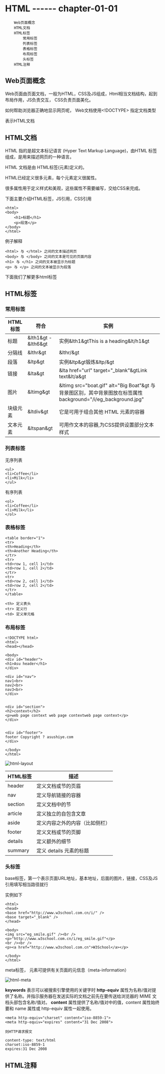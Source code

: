# HTML    ------ chapter-01-01

		Web页面概念
		HTML文档
		HTML标签
			常用标签
			列表标签
			表格标签
			布局标签
			头标签
		HTML注释
		



## Web页面概念

Web页面由页面文档，一般为HTML，CSS及JS组成，Html相当文档结构，起到布局作用，JS负责交互， CSS负责页面美化。

如何帮助浏览器正确地显示网页呢， Web文档使用<!DOCTYPE> 指定文档类型

<!DOCTYPE html> 表示HTML文档

## HTML文档

HTML 指的是超文本标记语言 (Hyper Text Markup Language)，由HTML 标签组成，是用来描述网页的一种语言。

HTML 文档是由 HTML标签(元素)定义的。

HTML已经定义很多元素，每个元素定义很属性。

很多属性用于定义样式和美观，这些属性不需要编写，交给CSS来完成。

下面主要介绍HTML标签，JS引用，CSS引用


```
<html>
<body>
    <h1>标题</h1>
    <p>段落</p>
</body>
</html>
```

例子解释
```
<html> 与 </html> 之间的文本描述网页
<body> 与 </body> 之间的文本是可见的页面内容
<h1> 与 </h1> 之间的文本被显示为标题
<p> 与 </p> 之间的文本被显示为段落
```

 下面我们了解更多html标签

## HTML标签

### 常用标签

|HTML标签|符合|实例|
|-|-|-|
|标题|&lth1&gt - &lth6&gt|实例&lth1&gtThis is a heading&lt/h1&gt|
|分隔线|&lthr&gt|&lthr/&gt|
|段落|&ltp&gt|实例&ltp&gt锻炼&ltp/&gt|
|链接|&lta&gt|&lta href="url" target="_blank"&gtLink text&lt/a&gt|
|图片|&ltimg&gt|&ltimg src="boat.gif" alt="Big Boat"&gt 与背景图区别，其中背景图放在标签属性 background="/i/eg_background.jpg" |
|块级元素|&ltdiv&gt|它是可用于组合其他 HTML 元素的容器|
|文本元素|&ltspan&gt|可用作文本的容器,为CSS提供设置部分文本样式|


### 列表标签

无序列表
```
<ul>
<li>Coffee</li>
<li>Milk</li>
</ul>
```

有序列表
```
<ol>
<li>Coffee</li>
<li>Milk</li>
</ol>
```


### 表格标签

```
<table border="1">
<tr>
<th>Heading</th>
<th>Another Heading</th>
</tr>
<tr>
<td>row 1, cell 1</td>
<td>row 1, cell 2</td>
</tr>
<tr>
<td>row 2, cell 1</td>
<td>row 2, cell 2</td>
</tr>
</table>
```
```
<th> 定义表头
<tr> 定义行
<td> 定义单元格
```

### 布局标签

```
<!DOCTYPE html>
<html>
<head></head>

<body>
<div id="header">
<h1>Asu header</h1>
</div>

<div id="nav">
nav1<br>
nav2<br>
nav3<br>
</div>


<div id="section">
<h2>context</h2>
<p>web page context web page contextweb page context</p>
</div>


<div id="footer">
footer Copyright ? asushiye.com
</div>

</body>
</html>

```

![html-layout](html-layout.png)

|HTML标签|描述|
|-|-|
|header|定义文档或节的页眉|
|nav|定义导航链接的容器|
|section|定义文档中的节|
|article|定义独立的自包含文章|
|aside|定义内容之外的内容（比如侧栏）|
|footer|定义文档或节的页脚|
|details|定义额外的细节|
|summary|定义 details 元素的标题|


### 头标签

<head>
  <base href="http://www.w3school.com.cn/i/" />
  <base target="_blank" />

  <meta charset="UTF-8">
  <meta name="Generator" content="EditPlus®">
  <meta name="Author" content="">
  <meta name="Keywords" content="">
  <meta name="Description" content="">

</head>

base标签，第一个表示页面URL地址，基本地址，后面的图片，链接，CSS及JS引用填写相当路径就行

实例如下

```
<html>
<head>
<base href="http://www.w3school.com.cn/i/" />
<base target="_blank" />
</head>

<body>
<img src="eg_smile.gif" /><br />
<p>"http://www.w3school.com.cn/i/eg_smile.gif"</p>
<br /><br />
<p><a href="http://www.w3school.com.cn">W3School</a></p>

</body>
</html>
```


meta标签，<meta> 元素可提供有关页面的元信息（meta-information）

![html-meta](html-meta.png)

**keywords** 表示可以被搜索引擎使用的关键字时
**http-equiv** 属性为名称/值对提供了名称。并指示服务器在发送实际的文档之前先在要传送给浏览器的 MIME 文档头部包含名称/值对。
**content** 属性提供了名称/值对中的值，content 属性始终要和 name 属性或 http-equiv 属性一起使用。
```
<meta http-equiv="charset" content="iso-8859-1">
<meta http-equiv="expires" content="31 Dec 2008">

则HTTP请求报文

content-type: text/html
charset:iso-8859-1
expires:31 Dec 2008

```

## HTML注释

<!-- 在此处写注释 -->





